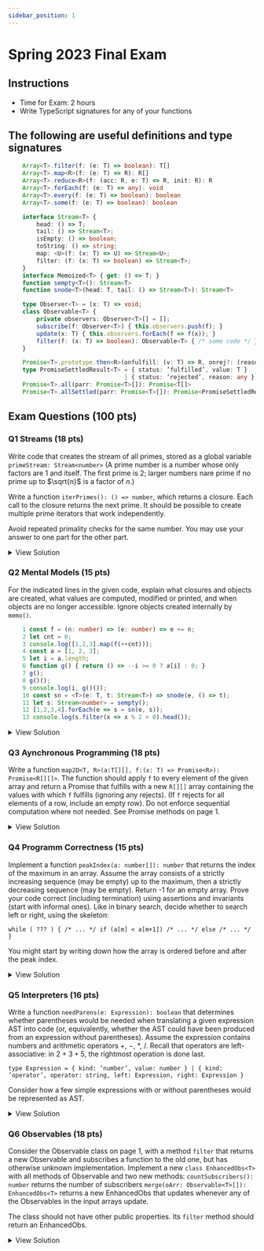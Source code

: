 ```yaml
---
sidebar_position: 1
---
```


# Spring 2023 Final Exam

## Instructions

- Time for Exam: 2 hours
- Write TypeScript signatures for any of your functions

## The following are useful definitions and type signatures

```ts
    Array<T>.filter(f: (e: T) => boolean): T[]
    Array<T>.map<R>(f: (e: T) => R): R[]
    Array<T>.reduce<R>(f: (acc: R, e: T) => R, init: R): R
    Array<T>.forEach(f: (e: T) => any): void
    Array<T>.every(f: (e: T) => boolean): boolean
    Array<T>.some(f: (e: T) => boolean): boolean

    interface Stream<T> {
        head: () => T;
        tail: () => Stream<T>;
        isEmpty: () => boolean;
        toString: () => string;
        map: <U>(f: (x: T) => U) => Stream<U>;
        filter: (f: (x: T) => boolean) => Stream<T>;
    }
    interface Memoized<T> { get: () => T; }
    function sempty<T>(): Stream<T>
    function snode<T>(head: T, tail: () => Stream<T>): Stream<T>

    type Observer<T> = (x: T) => void;
    class Observable<T> {
        private observers: Observer<T>[] = [];
        subscribe(f: Observer<T>) { this.observers.push(f); }
        update(x: T) { this.observers.forEach(f => f(x)); }
        filter(f: (x: T) => boolean): Observable<T> { /* some code */ }
    }

    Promise<T>.prototype.then<R>(onfulfill: (v: T) => R, onrej?: (reason: any) => R): Promise<R>
    type PromiseSettledResult<T> = { status: ’fulfilled’, value: T }
                                 | { status: ’rejected’, reason: any }
    Promise<T>.all(parr: Promise<T>[]): Promise<T[]>
    Promise<T>.allSettled(parr: Promise<T>[]): Promise<PromiseSettledResult<T>[]>
```

## Exam Questions (100 pts)

### Q1 Streams (18 pts)

Write code that creates the stream of all primes, stored as a global variable `primeStream: Stream<number>` (A prime number is a number whose only factors are 1 and itself. The first prime is 2; larger numbers nare prime if no prime up to $\sqrt{n}$ is a factor of $n$.)

Write a function `iterPrimes(): () => number`, which returns a closure. Each call to the closure returns the next prime. It should be possible to create multiple prime iterators that work independently.

Avoid repeated primality checks for the same number. You may use your answer to one part for the other part.

<details>
<summary>View Solution</summary>

```ts
const primeStream = snode(2, () => nextprime(3));

function nextprime(n: number): Stream<number> { // next prime >= n
    for (let s = primeStream, d = s.head(); d <= Math.sqrt(n); d = (s=s.tail()).head())
    if (n % d === 0) return nextprime(n + 2); // try next odd number
    return snode(n, () => nextprime(n + 2));
}

function iterPrimes(): () => number {
    let s = snode(1, () => primeStream); // dummy node
    return () => (s = s.tail()).head();
}
```

`iterPrimes` just iterates over `primeStream`, which is expanded as needed. `nextPrime` could be adapted to just check for prime divisors starting at 3, if we directly add 3 as the second prime. We could also use the prime sieve written in class.
</details>

### Q2 Mental Models (15 pts)

For the indicated lines in the given code, explain what closures and objects are created, what values are computed, modified or printed, and when objects are no longer accessible. Ignore objects created internally by `memo()`.

```ts
    1 const f = (n: number) => (e: number) => e += n;
    2 let cnt = 0;
    3 console.log([1,2,3].map(f(++cnt)));
    4 const a = [1, 2, 3];
    5 let i = a.length;
    6 function g() { return () => --i >= 0 ? a[i] : 0; }
    7 g();
    8 g()();
    9 console.log(i, g()());
    10 const sn = <T>(e: T, t: Stream<T>) => snode(e, () => t);
    11 let s: Stream<number> = sempty();
    12 [1,2,3,4].forEach(e => s = sn(e, s));
    13 console.log(s.filter(x => x % 2 > 0).head());
```

<details>
<summary>View Solution</summary>

3. An array (object) `[1,2,3]` is created. To map, we evaluate its argument, `f(++cnt)`, and first increment `cnt` to 1. (Like any function argument, this is evaluated once). Calling `f(1)` returns a closure, equivalent to `e => e += 1`. This is called with every array element, and returns a number higher by 1 (the assignment to e has no effect outside the closure). Thus, map creates and returns a new array `[2,3,4]` which is printed. The original and new array as well as the created closure are no longer accessible and can be garbage collected.

4. A new array `[1,2,3]` is created and its reference assigned to a (which can’t be modified, but the array contents can).

7. `g` is called, creates and returns a closure. It is not used and can be garbage collected.

8. `g` is called, created and returns a new closure. The closure is called, decrementing `i` to 2 and returning `a[2]` (i.e., 3). The closure returned by `g` can be garbage collected. (Numbers are values and are not stored on the heap).

9. The value of i, 2, is printed. `g` is called, returning a new closure. The closure is called, decrementing `i` to 1 and returning `a[1]` (i.e., 2), which is also printed. The created closure can be garbage collected.

12. A new array `[1,2,3,4]` is created. A closure is created and passed to `forEach`. The closure is called on each array element, creating a new snode at each call (linked to the previous value of `s`) and updating `s` each time with the result. At the end, `s` is a stream of four nodes, 4, 3, 2, 1. The array can be garbage collected.

13. `filter` is called on s with a new created closure, `x => x % 2 > 0`. This creates a stream with a single evaluated
node, the first odd element (3) found in `s`. The value 3 is printed. The new stream and the closure can be garbage collected.

</details>

### Q3 Aynchronous Programming (18 pts)

Write a function `map2D<T, R>(a:T[][], f:(x: T) => Promise<R>): Promise<R[][]>`. The function should apply `f` to every element of the given array and return a Promise that fulfills with a new `R[][]` array containing the values with which `f` fulfills (ignoring any rejects). (If `f` rejects for all elements of a row, include an empty row). Do not enforce sequential computation where not needed. See Promise methods on page 1.

<details>
<summary>View Solution</summary>

```ts
function map2D<T, R>(a: T[][], f: (x: T) => Promise<R>): Promise<R[][]> {
    return Promise.all(a.map(row =>
        Promise.allSettled(row.map(f))
            .then(ra => ra.reduce((acc: R[], r) =>
                r.status === ’fulfilled’ ? acc.concat([r.value]) : acc, [])
    )));
}
```

In each row, we map each element with function `f`, and wait for all promises to settle; then we extract the values of the ones that fulfilled (we could also do this with a filter+map). This is done independently for all rows; here we can use `Promise.all`, since we know that the inner promise always fulfills.
</details>

### Q4 Programm Correctness (15 pts)

Implement a function `peakIndex(a: number[]): number` that returns the index of the maximum in an array. Assume the array consists of a strictly increasing sequence (may be empty) up to the maximum, then a strictly decreasing sequence (may be empty). Return -1 for an empty array. Prove your code correct (including termination) using assertions and invariants (start with informal ones). Like in binary search, decide whether to search left or right, using the skeleton:

`while ( ??? ) { /* ... */ if (a[m] < a[m+1]) /* ... */ else /* ... */ }`

You might start by writing down how the array is ordered before and after the peak index.

<details>
<summary>View Solution</summary>

We express two properties: the array has a peak (given), and the invariant: peak is to be found between `lo` and `hi` (which are within the array bounds), unless the array length is `0`. If `a[mid] < a[mid+1]`, the peak is not before `mid+1`, otherwise, it is not after `mid`. This allows us to update `lo` or `hi`, restoring the invariant. Their difference decreases, so the loop terminates. At this point, `lo > hi` iff `a` is empty; we return `-1`; otherwise, `lo = hi` is the index of the maximum.

```ts
function peakIndex(a: number[]): number {
    let lo = 0;
    let hi = a.length - 1;
    // Define: peak(M) = forall i: 0 < i <= M ==> a[i-1] < a[i] && forall j: M < j < a.length ==> a[j-1] > a[j]
    // INVAR: a.length = 0 || 0 <= lo <= hi < a.length && exists M: lo <= M <= hi && peak(M)
    // VARIANT: hi - lo
    while (lo < hi) {
        // INVAR && lo < hi
        let mid = lo + Math.floor((hi - lo) / 2);
        // 0 <= lo <= mid < hi < a.length && exists M: lo <= M <= hi && peak(M)
        if (a[mid] < a[mid+1]) {
            // 0 <= lo <= mid < hi < a.length && exists M: lo <= M <= hi && peak(M) && mid+1 <= M
            lo = mid + 1;
            // 0 <= lo <= hi < a.length && exists M: lo <= M <= hi && peak(M)
            // lo > \old(lo) ==> hi - lo < \old(hi - lo)
        } else { // a[mid] >= a[mid+1]
            // 0 <= lo <= mid < hi < a.length && exists M: lo <= M <= hi && peak(M) && M <= mid
            hi = mid;
            // 0 <= lo <= hi < a.length && exists M: lo <= M <= hi && peak(M)
            // hi < \old(hi) ==> hi - lo < \old(hi - lo)
        }
        // INVAR restored: 0 <= lo <= hi < a.length && exists M: lo <= M <= hi && peak(M)
        // VARIANT decreased: hi - lo < \old(hi - lo) ==> loop terminates
    }
    // lo >= hi && INVAR
    // a.length = 0 || lo = M = hi && peak(M) ===> correct result
    return lo === hi ? lo : -1;
}
```
</details>

### Q5 Interpreters (16 pts)

Write a function `needParens(e: Expression): boolean` that determines whether parentheses would be needed when translating a given expression AST into code (or, equivalently, whether the AST could have been produced from an expression without parentheses). Assume the expression contains numbers and arithmetic operators $+$, $-$, $*$, $/$. Recall that operators are left-associative: in $2 + 3 + 5$, the rightmost operation is done last.

`type Expression = { kind: ’number’, value: number } | { kind: ’operator’, operator: string, left: Expression, right: Expression }`

Consider how a few simple expressions with or without parentheses would be represented as AST.

<details>
<summary>View Solution</summary>

This is an example of recursive processing. An expression only needs parentheses if it has an operator. The top operator needs parentheses if the root of the left or right subexpression has lower precedence, or the right operator has the same precedence (since associativity is left to right). The other cases are when any of the expressions itself needs parentheses. We express this by giving numeric precedence to operators.

```ts
const prec = (e: Expression) => e.kind === ’number’ ? 2
               : e.operator === ’+’ || e.operator === ’-’ ? 0 : 1;

function needParens(e: Expression): boolean {
    return e.kind === ’operator’ && (prec(e) > prec(e.left) || prec(e) >= prec(e.right)
                                    || needParens(e.left) || needParens(e.right));
}
```
</details>

### Q6 Observables (18 pts)

Consider the Observable class on page 1, with a method `filter` that returns a new Observable and subscribes a function to the old one, but has otherwise unknown implementation. Implement a new `class EnhancedObs<T>` with all methods of Observable and two new methods: `countSubscribers(): number` returns the number of subscribers `merge(oArr: Observable<T>[]): EnhancedObs<T>` returns a new EnhancedObs that updates whenever any of the Observables in the input arrays update.

The class should not have other public properties. Its `filter` method should return an EnhancedObs.

<details>
<summary>View Solution</summary>

Since `filter` returns a new Observable, and we need an EnhancedObs, we use wrapping. We can’t directly inherit any methods, so we don’t need to extend the base class, just to have its methods. We should not reimplement any methods, this duplicates code (and the `filter` implementation is unknown). We can’t directly access the subscribers array, so we add a private counter, incremented in `subscribe` and `filter`.

```ts
class EnhancedObs<T> {
    private subs = 0;
    private obs = new Observable<T>();
    update(x: T) { this.obs.update(x); }
    subscribe(f: Observer<T>) { ++this.subs; this.obs.subscribe(f); }
    filter(f: (x: T) => boolean): EnhancedObs<T> {
        const r = new EnhancedObs<T>();
        // or copy: r = Object.assign(){}, this); Object.setPrototypeOf(r, this,prototype);
        r.obs = this.obs.filter(f);
        ++this.subs; // function subscribed in filter
        return r;
    }
    countSubscribers(): number { return this.subs; }
    merge(oArr: Observable<T>[]): EnhancedObs<T> {
        const r = new EnhancedObs<T>();
        oArr.forEach(o => o.subscribe(x => r.update(x)));
        return r;
    }
}
```
</details>